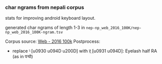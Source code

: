 ### char ngrams from nepali corpus

stats for improving android keyboard layout.

generated char ngrams of length 1-3 in `nep-np_web_2016_100K/nep-np_web_2016_100K-ngram.tsv`

Corpus source: [Web - 2016 100k](https://wortschatz.uni-leipzig.de/en/download/Nepali)
Postprocess: 
- replace र्‍ [u0930 u094D u200D] with ऱ् [u0931 u094D]: Eyelash half RA (as in पऱ्यो) 
